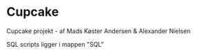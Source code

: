 # Cupcake
Cupcake projekt - af Mads Køster Andersen &amp; Alexander Nielsen

SQL scripts ligger i mappen "SQL"
